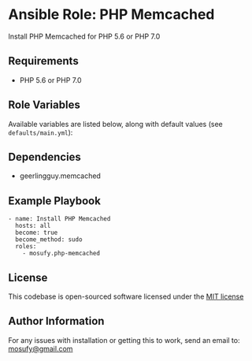 Ansible Role: PHP Memcached
===========================

Install PHP Memcached for PHP 5.6 or PHP 7.0

Requirements
------------

- PHP 5.6 or PHP 7.0

Role Variables
--------------

Available variables are listed below, along with default values (see `defaults/main.yml`):

Dependencies
------------

- geerlingguy.memcached

Example Playbook
----------------

    - name: Install PHP Memcached
      hosts: all
      become: true
      become_method: sudo
      roles:
        - mosufy.php-memcached

License
-------

This codebase is open-sourced software licensed under the [MIT license](http://opensource.org/licenses/MIT)

Author Information
------------------

For any issues with installation or getting this to work, send an email to: [mosufy@gmail.com](mailto:mosufy@gmail.com)

